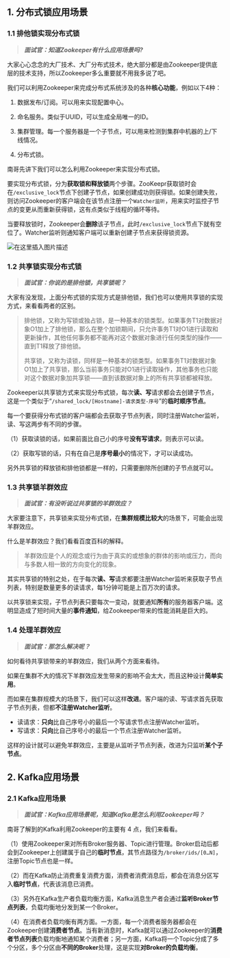 ## 1. 分布式锁应用场景

### 1.1 排他锁实现分布式锁

> ***面试官：知道Zookeeper有什么应用场景吗?***

大家心心念念的大厂技术、大厂分布式技术，绝大部分都是由Zookeeper提供底层的技术支持，所以Zookeeper多么重要就不用我多说了吧。

我们可以利用Zookeeper来完成分布式系统涉及的各种**核心功能**，例如以下4种：

1. 数据发布/订阅。可以用来实现配置中心。

2. 命名服务。类似于UUID，可以生成全局唯一的ID。

3. 集群管理。每一个服务器是一个子节点，可以用来检测到集群中机器的上/下线情况。

4. 分布式锁。

南哥先讲下我们可以怎么利用Zookeeper来实现分布式锁。

要实现分布式锁，分为**获取锁和释放锁**两个步骤。ZooKeepr获取锁时会在`/exclusive_lock`节点下创建子节点，如果创建成功则获得锁。如果创建失败，则访问Zookeeper的客户端会在该节点注册一个`Watcher监听`，用来实时监控子节点的变更从而重新获得锁，这有点类似于线程的循环等待。

当要释放锁时，Zookeeper会**删除**该子节点，此时`/exclusive_lock`节点下就有空位了。Watcher监听则通知客户端可以重新创建子节点来获得锁资源。

![在这里插入图片描述](https://img-blog.csdnimg.cn/direct/1bcea41c87db4d0aa2d786bb0836bb16.png#pic_center)

### 1.2 共享锁实现分布式锁

> ***面试官：你说的是排他锁，共享锁呢？***

大家有没发现，上面分布式锁的实现方式是排他锁，我们也可以使用共享锁的实现方式，来看看两者的区别。

> 排他锁，又称为写锁或独占锁，是一种基本的锁类型。如果事务T1对数据对象O1加上了排他锁，那么在整个加锁期间，只允许事务T1对O1进行读取和更新操作，其他任何事务都不能再对这个数据对象进行任何类型的操作——直到T1释放了排他锁。
>
> 共享锁，又称为读锁，同样是一种基本的锁类型。如果事务T1对数据对象O1加上了共享锁，那么当前事务只能对O1进行读取操作，其他事务也只能对这个数据对象加共享锁——直到该数据对象上的所有共享锁都被释放。

Zookeeper以共享锁方式来实现分布式锁，每次**读、写**请求都会去创建子节点，这是一个类似于“`/shared_lock/[Hostname]-请求类型-序号`”的**临时顺序节点**。

每一个要获得分布式锁的客户端都会去获取子节点列表，同时注册Watcher监听，读、写这两步有不同的步骤。

（1）获取读锁的话，如果前面比自己小的序号**没有写请求**，则表示可以读。

（2）获取写锁的话，只有在自己是**序号最小**的情况下，才可以读成功。

另外共享锁的释放锁和排他锁都是一样的，只需要删除所创建的子节点就可以。

### 1.3 共享锁羊群效应

> ***面试官：有没听说过共享锁的羊群效应？***

大家要注意下，共享锁来实现分布式锁，在**集群规模比较大**的场景下，可能会出现羊群效应。

什么是羊群效应？我们看看百度百科的解释。

> 羊群效应是个人的观念或行为由于真实的或想象的群体的影响或压力，而向与多数人相一致的方向变化的现象。

其实共享锁的特别之处，在于每次**读、写**请求都要注册Watcher监听来获取子节点列表，特别是数量更多的读请求，每1分钟可能是上百万次的请求。

以共享锁来实现，子节点列表只要每次一变动，就要通知**所有**的服务器客户端。这明显造成了短时间大量的**事件通知**，给Zookeeper带来的性能消耗是巨大的。

### 1.4 处理羊群效应

> ***面试官：那怎么解决呢？***

如何看待共享锁带来的羊群效应，我们从两个方面来看待。

如果在集群不大的情况下羊群效应发生带来的影响不会太大，而且这种设计**简单实用**。

而如果在集群规模大的场景下，我们可以这样**改进**。客户端的读、写请求首先获取子节点列表，但都**不注册Watcher监听**。

- 读请求：**只向**比自己序号小的最后一个写请求节点注册Watcher监听。
- 写请求：**只向**比自己序号小的最后一个节点注册Watcher监听。

这样的设计就可以避免羊群效应，主要是从监听子节点列表，改进为只监听**某个子节点**。

## 2. Kafka应用场景

### 2.1 Kafka应用场景

> ***面试官：Kafka应用场景呢，知道Kafka是怎么利用Zookeeper吗？***

南哥了解到的Kafka利用Zookeeper的主要有 4 点，我们来看看。

（1）使用Zookeeper来对所有Broker服务器、Topic进行管理。Broker启动后都会到Zookeeper上创建属于自己的**临时节点**，其节点路径为`/broker/ids/[0…N]`，注册Topic节点也是一样。

（2）而在Kafka防止消费重复消费方面，消费者消费消息后，都会在消息分区写入**临时节点**，代表该消息已消费。

（3）另外在Kafka生产者负载均衡方面，Kafka消息生产者会通过**监听Broker节点列表**，负载均衡地分发到某一个Broker。

（4）在消费者负载均衡有两方面。一方面，每一个消费者服务器都会在Zookeeper创建**消费者节点**。当有新消息时，Kafka就可以通过Zookeeper的**消费者节点列表**负载均衡地通知某个消费者；另一方面，Kafka将一个Topic分成了多个分区，多个分区由**不同的Broker**处理，这是实现**对Broker的负载均衡**。